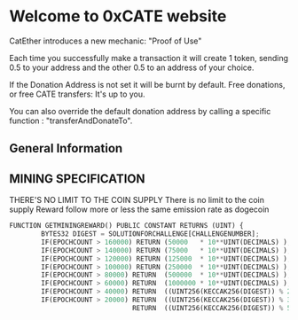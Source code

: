 # Welcome to 0xCATE website

CatEther introduces a new mechanic: "Proof of Use"

Each time you successfully make a transaction it will create 1 token, sending 0.5 to your address and the other 0.5 to an address of your choice.

If the Donation Address is not set it will be burnt by default.
Free donations, or free CATE transfers: It's up to you.

You can also override the default donation address by calling a specific function : "transferAndDonateTo".

## General Information

## MINING SPECIFICATION
THERE'S NO LIMIT TO THE COIN SUPPLY
There is no limit to the coin supply
Reward follow more or less the same emission rate as dogecoin
```python
FUNCTION GETMININGREWARD() PUBLIC CONSTANT RETURNS (UINT) {
        BYTES32 DIGEST = SOLUTIONFORCHALLENGE[CHALLENGENUMBER];
        IF(EPOCHCOUNT > 160000) RETURN (50000   * 10**UINT(DECIMALS) );//  14.4 M/DAY 
        IF(EPOCHCOUNT > 140000) RETURN (75000   * 10**UINT(DECIMALS) ); //  21.6 M/DAY
        IF(EPOCHCOUNT > 120000) RETURN (125000  * 10**UINT(DECIMALS) ); //  36.0 M/DAY
        IF(EPOCHCOUNT > 100000) RETURN (250000  * 10**UINT(DECIMALS) ); //  72.0 M/DAY
        IF(EPOCHCOUNT > 80000) RETURN  (500000  * 10**UINT(DECIMALS) ); // 144.0 M/DAY
        IF(EPOCHCOUNT > 60000) RETURN  (1000000 * 10**UINT(DECIMALS) ); // 288.0 M/DAY
        IF(EPOCHCOUNT > 40000) RETURN  ((UINT256(KECCAK256(DIGEST)) % 2500000) * 10**UINT(DECIMALS) );   // 360.0 M/DAY
        IF(EPOCHCOUNT > 20000) RETURN  ((UINT256(KECCAK256(DIGEST)) % 3500000) * 10**UINT(DECIMALS) );   // 504.0 M/DAY
                               RETURN  ((UINT256(KECCAK256(DIGEST)) % 5000000) * 10**UINT(DECIMALS) );   // 720
```                               
